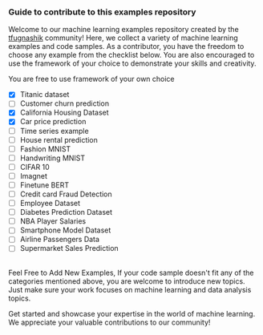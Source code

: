 ### Guide to contribute to this examples repository 
 
Welcome to our machine learning examples repository created by the [tfugnashik](https://github.com/tfugnashik) community! Here, we collect a variety of machine learning examples and code samples. As a contributor, you have the freedom to choose any example from the checklist below. You are also encouraged to use the framework of your choice to demonstrate your skills and creativity.
<br>

You are free to use framework of your own choice

- [x] Titanic dataset
- [ ] Customer churn prediction
- [x] California Housing Dataset
- [x] Car price prediction
- [ ] Time series example
- [ ] House rental prediction
- [ ] Fashion MNIST
- [ ] Handwriting MNIST
- [ ] CIFAR 10
- [ ] Imagnet
- [ ] Finetune BERT 
- [ ] Credit card Fraud Detection
- [ ] Employee Dataset
- [ ] Diabetes Prediction Dataset
- [ ] NBA Player Salaries
- [ ] Smartphone Model Dataset
- [ ] Airline Passengers Data
- [ ] Supermarket Sales Prediction

<br>
Feel Free to Add New Examples, If your code sample doesn't fit any of the categories mentioned above, you are welcome to introduce new topics. Just make sure your work focuses on machine learning and data analysis topics.

Get started and showcase your expertise in the world of machine learning. We appreciate your valuable contributions to our community!
